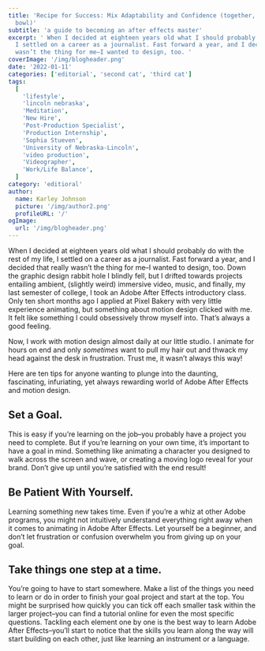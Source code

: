 ```yaml
---
title: 'Recipe for Success: Mix Adaptability and Confidence (together, in a medium sized
  bowl)'
subtitle: 'a guide to becoming an after effects master'
excerpt: ' When I decided at eighteen years old what I should probably do with the rest of my life,
  I settled on a career as a journalist. Fast forward a year, and I decided that really
  wasn’t the thing for me–I wanted to design, too. '
coverImage: '/img/blogheader.png'
date: '2022-01-11'
categories: ['editorial', 'second cat', 'third cat']
tags:
  [
    'lifestyle',
    'lincoln nebraska',
    'Meditation',
    'New Hire',
    'Post-Production Specialist',
    'Production Internship',
    'Sophia Stueven',
    'University of Nebraska-Lincoln',
    'video production',
    'Videographer',
    'Work/Life Balance',
  ]
category: 'editioral'
author:
  name: Karley Johnson
  picture: '/img/author2.png'
  profileURL: '/'
ogImage:
  url: '/img/blogheader.png'
---
```


When I decided at eighteen years old what I should probably do with the rest of my life,
I settled on a career as a journalist. Fast forward a year, and I decided that really
wasn’t the thing for me–I wanted to design, too. Down the graphic design rabbit hole I
blindly fell, but I drifted towards projects entailing ambient, (slightly weird)
immersive video, music, and finally, my last semester of college, I took an Adobe After
Effects introductory class. Only ten short months ago I applied at Pixel Bakery with
very little experience animating, but something about motion design clicked with me. It
felt like something I could obsessively throw myself into. That’s always a good feeling.

Now, I work with motion design almost daily at our little studio. I animate for hours on
end and only _sometimes_ want to pull my hair out and thwack my head against the desk in
frustration. Trust me, it wasn’t always this way!

Here are ten tips for anyone wanting to plunge into the daunting, fascinating,
infuriating, yet always rewarding world of Adobe After Effects and motion design.

## Set a Goal.

This is easy if you’re learning on the job–you probably have a project you need to
complete. But if you’re learning on your own time, it’s important to have a goal in
mind. Something like animating a character you designed to walk across the screen and
wave, or creating a moving logo reveal for your brand. Don’t give up until you’re
satisfied with the end result!

## Be Patient With Yourself.

Learning something new takes time. Even if you’re a whiz at other Adobe programs, you
might not intuitively understand everything right away when it comes to animating in
Adobe After Effects. Let yourself be a beginner, and don’t let frustration or confusion
overwhelm you from giving up on your goal.

## Take things one step at a time.

You’re going to have to start somewhere. Make a list of the things you need to learn or
do in order to finish your goal project and start at the top. You might be surprised how
quickly you can tick off each smaller task within the larger project–you can find a
tutorial online for even the most specific questions. Tackling each element one by one
is the best way to learn Adobe After Effects–you’ll start to notice that the skills you
learn along the way will start building on each other, just like learning an instrument
or a language.
